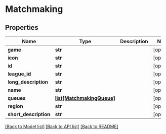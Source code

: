 # Matchmaking

## Properties
Name | Type | Description | Notes
------------ | ------------- | ------------- | -------------
**game** | **str** |  | [optional] 
**icon** | **str** |  | [optional] 
**id** | **str** |  | [optional] 
**league_id** | **str** |  | [optional] 
**long_description** | **str** |  | [optional] 
**name** | **str** |  | [optional] 
**queues** | [**list[MatchmakingQueue]**](MatchmakingQueue.md) |  | [optional] 
**region** | **str** |  | [optional] 
**short_description** | **str** |  | [optional] 

[[Back to Model list]](../README.md#documentation-for-models) [[Back to API list]](../README.md#documentation-for-api-endpoints) [[Back to README]](../README.md)


